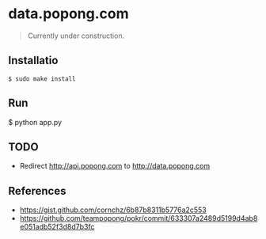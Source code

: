 # data.popong.com

> Currently under construction.

## Installatio

    $ sudo make install

## Run

   $ python app.py

## TODO
- Redirect http://api.popong.com to http://data.popong.com

## References
- https://gist.github.com/cornchz/6b87b8311b5776a2c553
- https://github.com/teampopong/pokr/commit/633307a2489d5199d4ab8e051adb52f3d8d7b3fc
